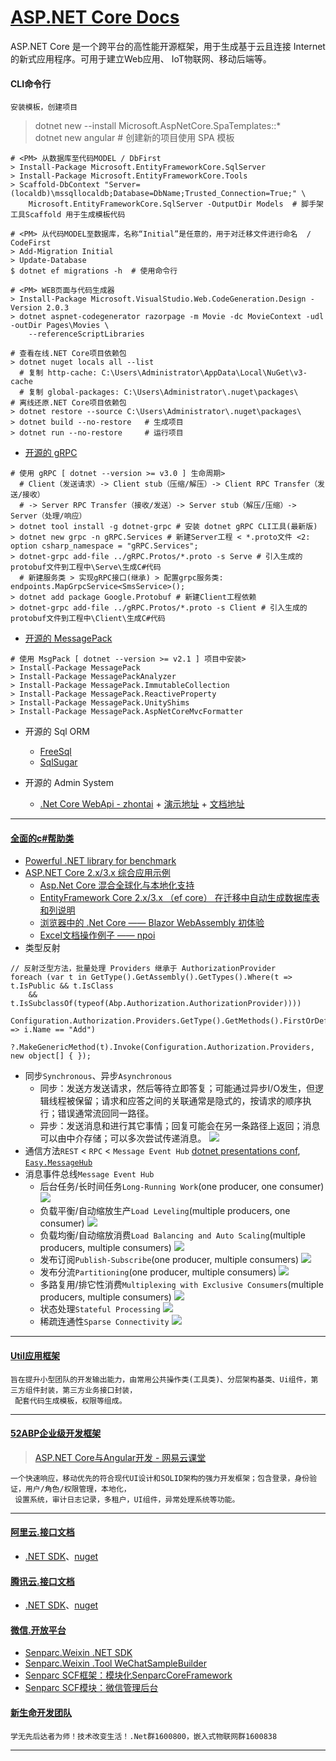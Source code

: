 # [ASP.NET Core Docs](https://github.com/dotnet/AspNetCore.Docs)
ASP.NET Core 是一个跨平台的高性能开源框架，用于生成基于云且连接 Internet 的新式应用程序。可用于建立Web应用、 IoT物联网、移动后端等。

#### CLI命令行
    安装模板，创建项目
 > dotnet new --install Microsoft.AspNetCore.SpaTemplates::*<br>
   dotnet new angular # 创建新的项目使用 SPA 模板

~~~shell
# <PM> 从数据库至代码MODEL / DbFirst
> Install-Package Microsoft.EntityFrameworkCore.SqlServer
> Install-Package Microsoft.EntityFrameworkCore.Tools
> Scaffold-DbContext "Server=(localdb)\mssqllocaldb;Database=DbName;Trusted_Connection=True;" \
    Microsoft.EntityFrameworkCore.SqlServer -OutputDir Models  # 脚手架工具Scaffold 用于生成模板代码

# <PM> 从代码MODEL至数据库，名称“Initial”是任意的，用于对迁移文件进行命名  / CodeFirst
> Add-Migration Initial
> Update-Database
$ dotnet ef migrations -h  # 使用命令行

# <PM> WEB页面与代码生成器
> Install-Package Microsoft.VisualStudio.Web.CodeGeneration.Design -Version 2.0.3
> dotnet aspnet-codegenerator razorpage -m Movie -dc MovieContext -udl -outDir Pages\Movies \
    --referenceScriptLibraries
~~~

~~~shell
# 查看在线.NET Core项目依赖包
> dotnet nuget locals all --list  
  # 复制 http-cache: C:\Users\Administrator\AppData\Local\NuGet\v3-cache
  # 复制 global-packages: C:\Users\Administrator\.nuget\packages\
# 离线还原.NET Core项目依赖包
> dotnet restore --source C:\Users\Administrator\.nuget\packages\
> dotnet build --no-restore   # 生成项目
> dotnet run --no-restore     # 运行项目

~~~
 * [开源的 gRPC](https://www.nuget.org/profiles/grpc-packages)
~~~shell
# 使用 gRPC [ dotnet --version >= v3.0 ] 生命周期>
  # Client（发送请求）-> Client stub（压缩/解压）-> Client RPC Transfer（发送/接收）
  # -> Server RPC Transfer（接收/发送）-> Server stub（解压/压缩）-> Server（处理/响应）
> dotnet tool install -g dotnet-grpc # 安装 dotnet gRPC CLI工具(最新版)
> dotnet new grpc -n gRPC.Services # 新建Server工程 < *.proto文件 <2: option csharp_namespace = "gRPC.Services";
> dotnet-grpc add-file ../gRPC.Protos/*.proto -s Serve # 引入生成的protobuf文件到工程中\Serve\生成C#代码
  # 新建服务类 > 实现gRPC接口(继承) > 配置grpc服务类: endpoints.MapGrpcService<SmsService>();
> dotnet add package Google.Protobuf # 新建Client工程依赖
> dotnet-grpc add-file ../gRPC.Protos/*.proto -s Client # 引入生成的protobuf文件到工程中\Client\生成C#代码

~~~
 * [开源的 MessagePack](https://github.com/neuecc/MessagePack-CSharp)
~~~shell
# 使用 MsgPack [ dotnet --version >= v2.1 ] 项目中安装>
> Install-Package MessagePack
> Install-Package MessagePackAnalyzer
> Install-Package MessagePack.ImmutableCollection
> Install-Package MessagePack.ReactiveProperty
> Install-Package MessagePack.UnityShims
> Install-Package MessagePack.AspNetCoreMvcFormatter

~~~
 * 开源的 Sql ORM
    - [FreeSql](https://github.com/dotnetcore/FreeSql/wiki)
    - [SqlSugar](https://github.com/sunkaixuan/SqlSugar/wiki)
 
 * 开源的 Admin System
    - [.Net Core WebApi - zhontai](https://github.com/zhontai/Admin.Core) + [演示地址](https://www.admin.zhontai.net/) + [文档地址](https://www.zhontai.net/)

----

#### [全面的c#帮助类](https://github.com/Jimmey-Jiang/Common.Utility)

 * [Powerful .NET library for benchmark](https://github.com/dotnet/BenchmarkDotNet)
 * [ASP.NET Core 2.x/3.x 综合应用示例](https://github.com/CoreDX9/IdentityServerDemo)
    * [Asp.Net Core 混合全球化与本地化支持](https://www.cnblogs.com/coredx/p/12271537.html)
    * [EntityFramework Core 2.x/3.x （ef core） 在迁移中自动生成数据库表和列说明](https://www.cnblogs.com/coredx/p/10026783.html)
    * [浏览器中的 .Net Core —— Blazor WebAssembly 初体验](https://www.cnblogs.com/coredx/p/12342936.html)
    * [Excel文档操作例子 —— npoi](https://github.com/tonyqus/npoi/tree/master/examples)
 * 类型反射
~~~
// 反射泛型方法，批量处理 Providers 继承于 AuthorizationProvider
foreach (var t in GetType().GetAssembly().GetTypes().Where(t => t.IsPublic && t.IsClass 
    && t.IsSubclassOf(typeof(Abp.Authorization.AuthorizationProvider))))
    Configuration.Authorization.Providers.GetType().GetMethods().FirstOrDefault(i => i.Name == "Add")
    ?.MakeGenericMethod(t).Invoke(Configuration.Authorization.Providers, new object[] { });
~~~
 * 同步`Synchronous`、异步`Asynchronous`
    * 同步：发送方发送请求，然后等待立即答复；可能通过异步I/O发生，但逻辑线程被保留；请求和应答之间的关联通常是隐式的，按请求的顺序执行；错误通常流回同一路径。
    * 异步：发送消息和进行其它事情；回复可能会在另一条路径上返回；消息可以由中介存储；可以多次尝试传递消息。
 ![](https://github.com/angenalZZZ/AspNetCore/blob/master/screenshots/sync_async.png)
 * 通信方法`REST` < `RPC` < `Message Event Hub` [dotnet presentations conf](https://github.com/dotnet-presentations/dotNETConf/tree/master/2020/FocusOnMicroservices/Technical), [`Easy.MessageHub`](https://github.com/NimaAra/Easy.MessageHub)
 * 消息事件总线`Message Event Hub`
    * 后台任务/长时间任务`Long-Running Work`(one producer, one consumer)
    ![](https://github.com/angenalZZZ/AspNetCore/blob/master/screenshots/long_running_work.png)
    * 负载平衡/自动缩放生产`Load Leveling`(multiple producers, one consumer)
    ![](https://github.com/angenalZZZ/AspNetCore/blob/master/screenshots/load_leveling.png)
    * 负载均衡/自动缩放消费`Load Balancing and Auto Scaling`(multiple producers, multiple consumers)
    ![](https://github.com/angenalZZZ/AspNetCore/blob/master/screenshots/load_banancing_and_auto_scaling.png)
    * 发布订阅`Publish-Subscribe`(one producer, multiple consumers)
    ![](https://github.com/angenalZZZ/AspNetCore/blob/master/screenshots/publish_subscribe.png)
    * 发布分流`Partitioning`(one producer, multiple consumers)
    ![](https://github.com/angenalZZZ/AspNetCore/blob/master/screenshots/partitioning.png)
    * 多路复用/排它性消费`Multiplexing with Exclusive Consumers`(multiple producers, multiple consumers)
    ![](https://github.com/angenalZZZ/AspNetCore/blob/master/screenshots/multiplexing_with_exclusive_consumers.png)
    * 状态处理`Stateful Processing`
    ![](https://github.com/angenalZZZ/AspNetCore/blob/master/screenshots/stateful_processing.png)
    * 稀疏连通性`Sparse Connectivity`
    ![](https://github.com/angenalZZZ/AspNetCore/blob/master/screenshots/sparse_connectivity.png)

----

#### [Util应用框架](https://github.com/dotnetcore/util/)
    旨在提升小型团队的开发输出能力，由常用公共操作类(工具类)、分层架构基类、Ui组件，第三方组件封装，第三方业务接口封装，
     配套代码生成模板，权限等组成。

----

#### [52ABP企业级开发框架](https://www.52abp.com)
 > [ASP.NET Core与Angular开发 - 网易云课堂](https://study.163.com/course/courseMain.htm?courseId=1006191011&share=1&shareId=1151301279)

    一个快速响应，移动优先的符合现代UI设计和SOLID架构的强力开发框架；包含登录，身份验证，用户/角色/权限管理，本地化，
     设置系统，审计日志记录，多租户，UI组件，异常处理系统等功能。

----


#### [阿里云.接口文档](https://help.aliyun.com/learn/developer.html)
 * [.NET SDK](https://github.com/aliyun/aliyun-openapi-net-sdk)、[nuget](https://www.nuget.org/profiles/aliyun-openapi-sdk)

#### [腾讯云.接口文档](https://cloud.tencent.com/document/api/267/30661)
 * [.NET SDK](https://github.com/TencentCloud/tencentcloud-sdk-dotnet)、[nuget](https://www.nuget.org/packages/TencentCloudSDK)

#### [微信.开放平台](https://open.weixin.qq.com)
 * [Senparc.Weixin .NET SDK](https://github.com/JeffreySu/WeiXinMPSDK)
 * [Senparc.Weixin .Tool WeChatSampleBuilder](https://weixin.senparc.com/User)
 * [Senparc SCF框架：模块化SenparcCoreFramework](https://github.com/SenparcCoreFramework/SCF)
 * [Senparc SCF模块：微信管理后台](https://github.com/SenparcCoreFramework/Senparc.Xscf.WeixinManager)

#### [新生命开发团队](https://github.com/NewLifeX)
    学无先后达者为师！技术改变生活！.Net群1600800，嵌入式物联网群1600838

----
